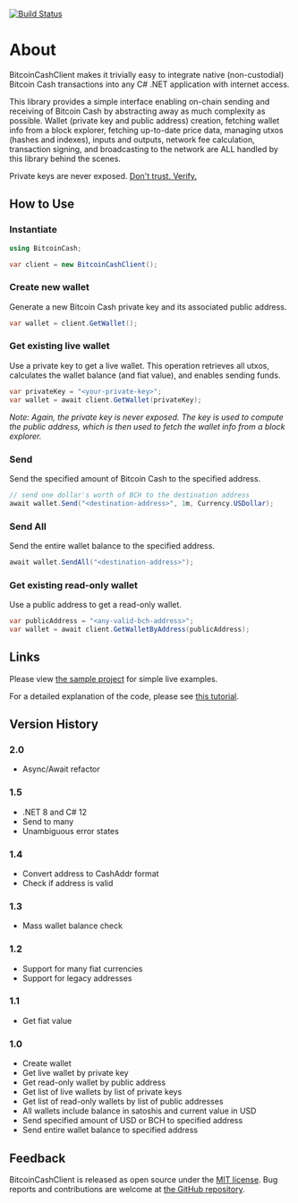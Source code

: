 [![Build Status](https://dev.azure.com/davidshattuck/BitcoinCashClient/_apis/build/status/david-shattuck.BitcoinCashClient?branchName=main)](https://dev.azure.com/davidshattuck/BitcoinCashClient/_build/latest?definitionId=5&branchName=main)

# About

BitcoinCashClient makes it trivially easy to integrate native (non-custodial) Bitcoin Cash transactions into any C# .NET application with internet access.

This library provides a simple interface enabling on-chain sending and receiving of Bitcoin Cash by abstracting away as much complexity as possible. Wallet (private key and public address) creation, fetching wallet info from a block explorer, fetching up-to-date price data, managing utxos (hashes and indexes), inputs and outputs, network fee calculation, transaction signing, and broadcasting to the network are ALL handled by this library behind the scenes.

Private keys are never exposed. [Don't trust. Verify.](https://github.com/david-shattuck/BitcoinCashClient)

## How to Use

### Instantiate

```csharp
using BitcoinCash;

var client = new BitcoinCashClient();
```

### Create new wallet

Generate a new Bitcoin Cash private key and its associated public address.

```csharp
var wallet = client.GetWallet();
```

### Get existing live wallet

Use a private key to get a live wallet. This operation retrieves all utxos, calculates the wallet balance (and fiat value), and enables sending funds.

```csharp
var privateKey = "<your-private-key>";
var wallet = await client.GetWallet(privateKey);
```

_Note: Again, the private key is never exposed. The key is used to compute the public address, which is then used to fetch the wallet info from a block explorer._

### Send

Send the specified amount of Bitcoin Cash to the specified address.

```csharp
// send one dollar's worth of BCH to the destination address
await wallet.Send("<destination-address>", 1m, Currency.USDollar);
```

### Send All

Send the entire wallet balance to the specified address.

```csharp
await wallet.SendAll("<destination-address>");
```

### Get existing read-only wallet

Use a public address to get a read-only wallet.

```csharp
var publicAddress = "<any-valid-bch-address>";
var wallet = await client.GetWalletByAddress(publicAddress);
```

## Links

Please view [the sample project](https://github.com/david-shattuck/BitcoinCashClient/blob/main/SampleCode/Program.cs) for simple live examples.

For a detailed explanation of the code, please see [this tutorial](https://read.cash/@thanah85/bitcoin-cash-payments-using-c-and-net-f1c4b00d).

## Version History

### 2.0

- Async/Await refactor

### 1.5

- .NET 8 and C# 12
- Send to many
- Unambiguous error states

### 1.4

- Convert address to CashAddr format
- Check if address is valid

### 1.3

- Mass wallet balance check

### 1.2

- Support for many fiat currencies
- Support for legacy addresses

### 1.1

- Get fiat value

### 1.0

- Create wallet
- Get live wallet by private key
- Get read-only wallet by public address
- Get list of live wallets by list of private keys
- Get list of read-only wallets by list of public addresses
- All wallets include balance in satoshis and current value in USD
- Send specified amount of USD or BCH to specified address
- Send entire wallet balance to specified address

## Feedback

BitcoinCashClient is released as open source under the [MIT license](https://github.com/david-shattuck/BitcoinCashClient/blob/main/LICENSE). Bug reports and contributions are welcome at [the GitHub repository](https://github.com/david-shattuck/BitcoinCashClient).
